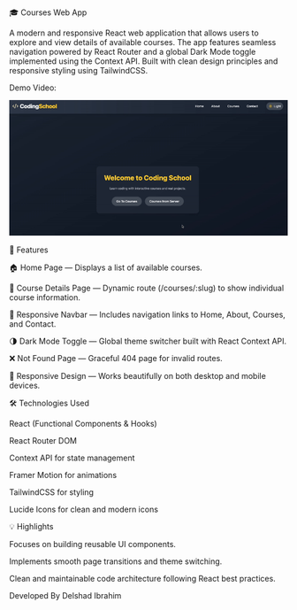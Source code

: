 🎓 Courses Web App

A modern and responsive React web application that allows users to explore and view details of available courses. The app features seamless navigation powered by React Router and a global Dark Mode toggle implemented using the Context API. Built with clean design principles and responsive styling using TailwindCSS.

Demo Video:

![Demo](src/assets/videos/test_video-ezgif.com-video-to-gif-converter.gif)

🚀 Features

🏠 Home Page — Displays a list of available courses.

📘 Course Details Page — Dynamic route (/courses/:slug) to show individual course information.

🧭 Responsive Navbar — Includes navigation links to Home, About, Courses, and Contact.

🌗 Dark Mode Toggle — Global theme switcher built with React Context API.

❌ Not Found Page — Graceful 404 page for invalid routes.

📱 Responsive Design — Works beautifully on both desktop and mobile devices.

🛠️ Technologies Used

React (Functional Components & Hooks)

React Router DOM

Context API for state management

Framer Motion for animations

TailwindCSS for styling

Lucide Icons for clean and modern icons

💡 Highlights

Focuses on building reusable UI components.

Implements smooth page transitions and theme switching.

Clean and maintainable code architecture following React best practices.

Developed By Delshad Ibrahim
